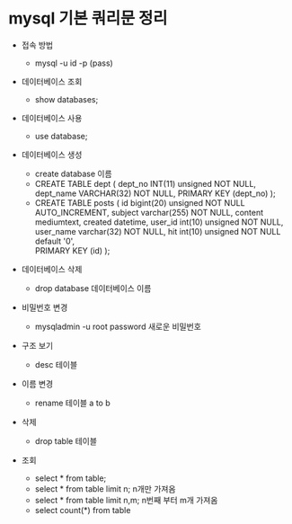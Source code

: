 mysql 기본 쿼리문 정리
================================

+ 접속 방법
    - mysql -u id -p (pass)
    
+ 데이터베이스 조회
    - show databases;
    
+ 데이터베이스 사용
    - use database;

+ 데이터베이스 생성
    - create database 이름
    - CREATE TABLE dept (
  dept_no INT(11) unsigned NOT NULL,
  dept_name VARCHAR(32) NOT NULL,
  PRIMARY KEY (dept_no)
);
    - CREATE TABLE posts ( 
  id bigint(20) unsigned NOT NULL AUTO_INCREMENT,
  subject varchar(255) NOT NULL,
  content mediumtext,
  created datetime,
  user_id int(10) unsigned NOT NULL,
  user_name varchar(32) NOT NULL,
  hit int(10) unsigned NOT NULL default '0',  
  PRIMARY KEY (id)
);
    
+ 데이터베이스 삭제
    - drop database 데이터베이스 이름
    
+ 비밀번호 변경
    - mysqladmin -u root password 새로운 비밀번호

+ 구조 보기
    - desc 테이블

+ 이름 변경
    - rename 테이블 a to b
    
+ 삭제
    - drop table 테이블
    
+ 조회
    - select * from table;
    - select * from table limit n; n개만 가져옴
    - select * from table limit n,m; n번째 부터 m개 가져옴
    - select count(*) from table
    
